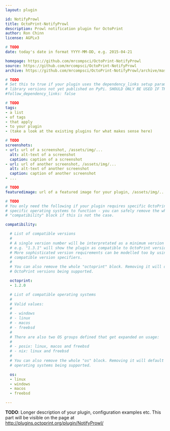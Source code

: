 ```yaml
---
layout: plugin

id: NotifyProwl
title: OctoPrint-NotifyProwl
description: Prowl notification plugin for OctoPrint
author: Ron Chinn
license: AGPLv3

# TODO
date: today's date in format YYYY-MM-DD, e.g. 2015-04-21

homepage: https://github.com/mrcompsci/OctoPrint-NotifyProwl
source: https://github.com/mrcompsci/OctoPrint-NotifyProwl
archive: https://github.com/mrcompsci/OctoPrint-NotifyProwl/archive/master.zip

# TODO
# Set this to true if your plugin uses the dependency_links setup parameter to include
# library versions not yet published on PyPi. SHOULD ONLY BE USED IF THERE IS NO OTHER OPTION!
#follow_dependency_links: false

# TODO
tags:
- a list
- of tags
- that apply
- to your plugin
- (take a look at the existing plugins for what makes sense here)

# TODO
screenshots:
- url: url of a screenshot, /assets/img/...
  alt: alt-text of a screenshot
  caption: caption of a screenshot
- url: url of another screenshot, /assets/img/...
  alt: alt-text of another screenshot
  caption: caption of another screenshot
- ...

# TODO
featuredimage: url of a featured image for your plugin, /assets/img/...

# TODO
# You only need the following if your plugin requires specific OctoPrint versions or
# specific operating systems to function - you can safely remove the whole
# "compatibility" block if this is not the case.

compatibility:

  # List of compatible versions
  #
  # A single version number will be interpretated as a minimum version requirement,
  # e.g. "1.3.1" will show the plugin as compatible to OctoPrint versions 1.3.1 and up.
  # More sophisticated version requirements can be modelled too by using PEP440
  # compatible version specifiers.
  #
  # You can also remove the whole "octoprint" block. Removing it will default to all
  # OctoPrint versions being supported.

  octoprint:
  - 1.2.0

  # List of compatible operating systems
  #
  # Valid values:
  #
  # - windows
  # - linux
  # - macos
  # - freebsd
  #
  # There are also two OS groups defined that get expanded on usage:
  #
  # - posix: linux, macos and freebsd
  # - nix: linux and freebsd
  #
  # You can also remove the whole "os" block. Removing it will default to all
  # operating systems being supported.

  os:
  - linux
  - windows
  - macos
  - freebsd

---
```


**TODO**: Longer description of your plugin, configuration examples etc. This part will be visible on the page at
http://plugins.octoprint.org/plugin/NotifyProwl/
